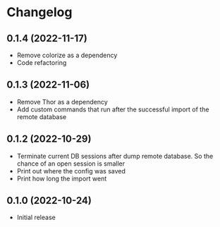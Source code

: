 # Changelog

## 0.1.4 (2022-11-17)
- Remove colorize as a dependency
- Code refactoring

## 0.1.3 (2022-11-06)
- Remove Thor as a dependency
- Add custom commands that run after the successful import of the remote database

## 0.1.2 (2022-10-29)

- Terminate current DB sessions after dump remote database. So the chance of an open session is smaller
- Print out where the config was saved
- Print how long the import went

## 0.1.0 (2022-10-24)

- Initial release
